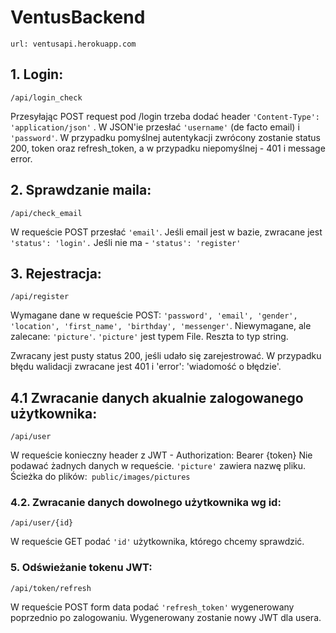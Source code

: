 # VentusBackend

```
url: ventusapi.herokuapp.com
```

## 1. Login:

```
/api/login_check
```

Przesyłając POST request pod /login trzeba dodać header ```'Content-Type': 'application/json'``` . W JSON'ie przesłać ```'username'``` (de facto email)
i ```'password'```. W przypadku pomyślnej autentykacji zwrócony zostanie status 200, token oraz refresh_token, a w przypadku niepomyślnej - 401 i message error.

## 2. Sprawdzanie maila:

```
/api/check_email
```


W requeście POST przesłać ```'email'```.
Jeśli email jest w bazie, zwracane jest ```'status': 'login'.```
Jeśli nie ma - ```'status': 'register'```

## 3. Rejestracja:

```
/api/register
```

Wymagane dane w requeście POST: ```'password', 'email', 'gender', 'location', 'first_name', 'birthday', 'messenger'```.
Niewymagane, ale zalecane: ```'picture'```. ```'picture'``` jest typem File. Reszta to typ string.

Zwracany jest pusty status 200, jeśli udało się zarejestrować.
W przypadku błędu walidacji zwracane jest 401 i 'error': 'wiadomość o błędzie'.

## 4.1 Zwracanie danych akualnie zalogowanego użytkownika:

```
/api/user
```

W requeście konieczny header z JWT - Authorization: Bearer {token}
Nie podawać żadnych danych w requeście.
```'picture'``` zawiera nazwę pliku. Ścieżka do plików:``` public/images/pictures```

### 4.2. Zwracanie danych dowolnego użytkownika wg id:

```
/api/user/{id}
```

W requeście GET podać ```'id'``` użytkownika, którego chcemy sprawdzić.

### 5. Odświeżanie tokenu JWT:

```
/api/token/refresh
```

W requeście POST form data podać ```'refresh_token'``` wygenerowany poprzednio po zalogowaniu. Wygenerowany zostanie nowy JWT dla usera.
